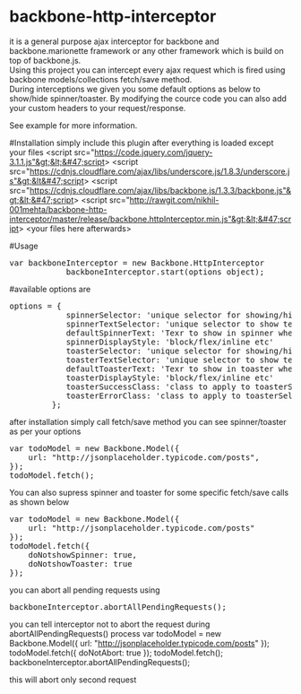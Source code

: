 # backbone-http-interceptor
it is a general purpose ajax interceptor for backbone and backbone.marionette framework or any other framework which is build on top of backbone.js.<br/>
Using this project you can intercept every ajax request which is fired using backbone models/collections fetch/save method.<br/>
During interceptions we given you some default options as below to show/hide spinner/toaster. By modifying the cource code you can also add your custom headers to your request/response.<br/>

See example for more information.

#Installation
simply include this plugin after everything is loaded except your files
&lt;script src="https://code.jquery.com/jquery-3.1.1.js"&gt;&lt;&#47;script&gt;
&lt;script src="https://cdnjs.cloudflare.com/ajax/libs/underscore.js/1.8.3/underscore.js"&gt;&lt&#47;script&gt;
&lt;script src="https://cdnjs.cloudflare.com/ajax/libs/backbone.js/1.3.3/backbone.js"&gt;&lt;&#47;script&gt;
&lt;script src="http://rawgit.com/nikhil-001mehta/backbone-http-interceptor/master/release/backbone.httpInterceptor.min.js"&gt;&lt;&#47;script&gt;
&lt;your files here afterwards&gt;

#Usage
<pre>
var backboneInterceptor = new Backbone.HttpInterceptor
			backboneInterceptor.start(options object);
</pre>

#available options are
<pre>
options = {
			spinnerSelector: 'unique selector for showing/hiding the spinner during ajax request is in progress',
			spinnerTextSelector: 'unique selector to show text in spinner i.e. saving/loading/processing etc',
			defaultSpinnerText: 'Texr to show in spinner when nothing is paased in options to backbone.fetch/backbone.save'
			spinnerDisplayStyle: 'block/flex/inline etc'
			toasterSelector: 'unique selector for showing/hiding the spinner after ajax request is processed',
			toasterTextSelector: 'unique selector to show text in toaster',
			defaultToasterText: 'Texr to show in toaster when nothing is paased in options to backbone.fetch/backbone.save'
			toasterDisplayStyle: 'block/flex/inline etc'
			toasterSuccessClass: 'class to apply to toasterSelector when ajax request is succeeds',
			toasterErrorClass: 'class to apply to toasterSelector when ajax request is fails',
		 };
</pre>

after installation simply call fetch/save method you can see spinner/toaster as per your options
<pre>
var todoModel = new Backbone.Model({
	url: "http://jsonplaceholder.typicode.com/posts",
});
todoModel.fetch();
</pre>

You can also supress spinner and toaster for some specific fetch/save calls as shown below
<pre>
var todoModel = new Backbone.Model({
	url: "http://jsonplaceholder.typicode.com/posts"
});
todoModel.fetch({
	doNotshowSpinner: true,
	doNotshowToaster: true
});
</pre>
you can abort all pending requests using
<pre>
backboneInterceptor.abortAllPendingRequests();
</pre>

you can tell interceptor not to abort the request during abortAllPendingRequests() process 
var todoModel = new Backbone.Model({
	url: "http://jsonplaceholder.typicode.com/posts"
});
todoModel.fetch({
	doNotAbort: true
});
todoModel.fetch();
backboneInterceptor.abortAllPendingRequests();

this will abort only second request

